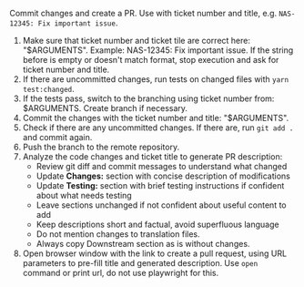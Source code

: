 Commit changes and create a PR. Use with ticket number and title, e.g. `NAS-12345: Fix important issue`.

1. Make sure that ticket number and ticket tile are correct here: "$ARGUMENTS". Example: NAS-12345: Fix important issue.
   If the string before is empty or doesn't match format, stop execution and ask for ticket number and title.
2. If there are uncommitted changes, run tests on changed files with `yarn test:changed`.
3. If the tests pass, switch to the branching using ticket number from: $ARGUMENTS. Create branch if necessary.
4. Commit the changes with the ticket number and title: "$ARGUMENTS". 
5. Check if there are any uncommitted changes. If there are, run `git add .` and commit again.
6. Push the branch to the remote repository.
7. Analyze the code changes and ticket title to generate PR description:
   - Review git diff and commit messages to understand what changed
   - Update **Changes:** section with concise description of modifications
   - Update **Testing:** section with brief testing instructions if confident about what needs testing
   - Leave sections unchanged if not confident about useful content to add
   - Keep descriptions short and factual, avoid superfluous language
   - Do not mention changes to translation files.
   - Always copy Downstream section as is without changes.
8. Open browser window with the link to create a pull request, using URL parameters to pre-fill title and generated description. Use `open` command or print url, do not use playwright for this.